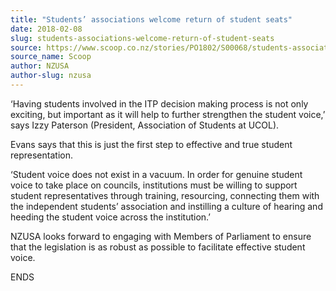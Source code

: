 ```yaml
---
title: "Students’ associations welcome return of student seats"
date: 2018-02-08
slug: students-associations-welcome-return-of-student-seats
source: https://www.scoop.co.nz/stories/PO1802/S00068/students-associations-welcome-return-of-student-seats.htm
source_name: Scoop
author: NZUSA
author-slug: nzusa
---
```


<p>‘Having students involved in the ITP
decision making process is not only exciting, but important
as it will help to further strengthen the student voice,’
says Izzy Paterson (President, Association of Students at
UCOL).</p>

<p>Evans says that this is just the first step to
effective and true student representation.</p>

<p>‘Student
voice does not exist in a vacuum. In order for genuine
student voice to take place on councils, institutions must
be willing to support student representatives through
training, resourcing, connecting them with the independent
students’ association and instilling a culture of hearing
and heeding the student voice across the institution.’</p>

<p>NZUSA looks forward to engaging with Members of
Parliament to ensure that the legislation is as robust as
possible to facilitate effective student voice.</p>

<p>ENDS</p>